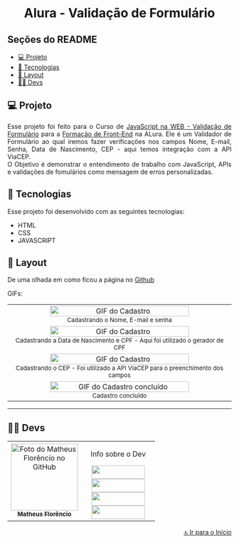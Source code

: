 
<h1 align="center" id="inicio">Alura - Validação de Formulário</h1>

## Seções do README
<ul>
  <li><a href="#projeto">💻 Projeto</a></li>
  <li><a href="#tecnologias">🚀 Tecnologias</a></li>
  <li><a href="#layout">🔖 Layout</a></li>
  <li><a href="#devs">👩‍💻 Devs</a></li>
</ul>

## <a id="projeto">💻 Projeto</a>

<p align="justify">
Esse projeto foi feito para o Curso de <a href="https://www.alura.com.br/curso-online-javascript-web-validacao-formularios-html5" target="_blank">JavaScript na WEB - Validação de Formulário</a> para a <a href="https://www.alura.com.br/formacao-front-end" target="_blank">Formação de Front-End</a> na ALura.
Ele é um Validador de Formulário ao qual iremos fazer verificações nos campos Nome, E-mail, Senha, Data de Nascimento, CEP - aqui temos integração com a API ViaCEP. <br>
O Objetivo é demonstrar o entendimento de trabalho com JavaScript, APIs e validações de fomulários como mensagem de erros personalizadas.  
</p>

## <a id="tecnologias">🚀 Tecnologias</a>

Esse projeto foi desenvolvido com as seguintes tecnologias:

- HTML
- CSS
- JAVASCRIPT

## <a id="layout">🔖 Layout</a>

De uma olhada em como ficou a página no <a href="https://1matheusflorencio.github.io/Alura-Validacao-de-Formulario/">Github</a> <br>

GIFs:
<div align="center">
<table>
  <tr>
    <td align="center">
      <img width="80%" src="https://github.com/1matheusflorencio/Alura-Validacao-de-Formulario/blob/main/README%20Arquivos/01%20-%20Cadastro%20Nome,%20Email%20e%20Senha.gif?raw=true" alt="GIF do Cadastro"/><br>
        <sub>
         Cadastrando o Nome, E-mail e senha
        </sub>
    </td>
  </tr>
  <tr>
    <td align="center">
      <img width="80%" src="https://github.com/1matheusflorencio/Alura-Validacao-de-Formulario/blob/main/README%20Arquivos/02%20-%20Cadastro%20Nascimento%20e%20CPF.gif?raw=true" alt="GIF do Cadastro"/><br>
        <sub>
          Cadastrando a Data de Nascimento e CPF - Aqui foi utilizado o gerador de CPF
        </sub>
    </td>
  </tr>
  <tr>
    <td align="center">
      <img width="80%" src="https://github.com/1matheusflorencio/Alura-Validacao-de-Formulario/blob/main/README%20Arquivos/03%20-%20Cadastro%20CEP.gif?raw=true" alt="GIF do Cadastro"/><br>
        <sub>
          Cadastrando o CEP - Foi utilizado a API ViaCEP para o preenchimento dos campos
        </sub>
    </td>
  </tr>
      <tr>
    <td align="center">
      <img width="80%" src="https://github.com/1matheusflorencio/Alura-Validacao-de-Formulario/blob/main/README%20Arquivos/04%20-%20Cadastro%20Concluido.gif?raw=true" alt="GIF do Cadastro concluído"/><br>
        <sub>
          Cadastro concluído
        </sub>
    </td>
  </tr>
</table>
  </div>
  
---

## <a id="devs">👩‍💻 Devs</a> 

<table>
  <tr>
    <td align="center">
    <a text-decoration="none" href="https://github.com/1matheusflorencio">
      <img src="https://avatars.githubusercontent.com/u/68713424?s=400&u=62c303b85a95a013cccd6cbd6084952fbc06a4db&v=4" width="150px;" alt="Foto do Matheus Florêncio no GitHub"/>       <br>
        <sub>
          <b>Matheus Florêncio</b> <br>
        </sub>
    </a>
    </td>
      <td align="center" width="150px">
        <p>Info sobre o Dev</p>
          <a href="https://www.matheusflorencio.com" target="_blank"><img height="30px" width="120px" src="https://img.shields.io/badge/website-000000?style=for-the-badge&logo=About.me&logoColor=white"></a>
          <br>
          <a href="https://www.linkedin.com/in/matheus-flor%C3%AAncio/" target="_blank"><img height="30px" width="120px" src="https://img.shields.io/badge/LinkedIn-0077B5?style=for-the-badge&logo=linkedin&logoColor=white"></a>
          <br>
          <a href="https://www.instagram.com/1matheusflorencio/" target="_blank"><img height="30px" width="120px" src="https://img.shields.io/badge/Instagram-E4405F?style=for-the-badge&logo=instagram&logoColor=white" target="_blank"></a>
          <br>
          <a href="https://www.youtube.com/channel/UCH1VWs-9V63VyGkrcSbtXIg" target="_blank"><img height="30px" width="120px" src="https://img.shields.io/badge/YouTube-FF0000?style=for-the-badge&logo=youtube&logoColor=white" target="_blank"></a>
      </td>
    </tr>
</table>

<p width="100%" align="end"><a href="#inicio">🔝 Ir para o Início</a></p>
